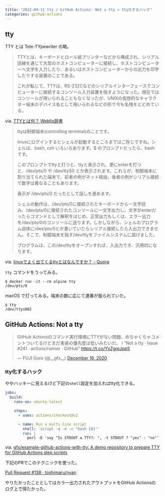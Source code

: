 ```yaml
---
title: "2022-04-11 tty / GitHub Actions: Not a tty → tty化するハック" 
categories: github-actions
---
```


## tty

TTY とは Tele-TYpewriter の略。

> TTYとは、キーボードとロール紙プリンターなどから構成され、シリアル回線を通じて大型のホストコンピューターに接続し、ホストコンピューターへ文字を入力したり、あるいはホストコンピューターからの出力を印字したりする装置のことである。
>
> これが転じて、TTYは、RS-232Cなどのシリアルインターフェースでコンピューターに接続するコンソール入力装置を指すようになった。現在ではコンソールが用いられることもなくなったが、UNIXの仮想的なキャラクター端末のデバイス名として用いられるなどの形で今も名残をとどめている。

via. [TTYとは何？ Weblio辞書](https://www.weblio.jp/content/TTY)

> ttyは制御端末(controlling terminal)のことです。
>
> linuxにログインするとシェルが起動するところまではご存じですね。シェルは、bash, csh いろいろあります。$ のプロンプトだったら、bash です。
>
> このプロンプトでttyと打つと、ttyと表示され、更にenterを打つと、/dev/pts/0 や /dev/ttyS0 とか表示されます。これらが、制御端末に割り当てられた端末で、前者の例がネット経由、後者の例がシリアル接続で数字は異なることもあります。
>
> 表示が /dev/pts/0 だったとして話しを進めます。
>
> シェルの動作は、/dev/pts/0に接続されたキーボードから一文字読み、/dev/pts/0に接続されたコンソールに一文字出力し、文字がenterだったらコマンドとして解釈をはじめ、正常出力もしくは、エラー出力を/dev/pts/0のコンソールに送ります。しかしながら、シェルのプログラム自体に/dev/pts/0とか書いていたらシリアル接続したら入出力できません。そこで、制御端末を指す/dev/ttyをファイルシステムに設けました。
>
> プログラムは、この/dev/ttyをオープンすれば、入出力でき、汎用的になります。

via. [linuxでよく出てくるttyとはなんですか？ - Quora](https://jp.quora.com/linux-de-yoku-shutsu-te-kuru-tty-to-ha-nande-suka)

`tty` コマンドをうってみる。

```console
$ docker run -it --rm alpine tty
/dev/pts/0
```

macOS で打ってみる。端末の数に応じて連番が振られていた。

```console
$ tty
/dev/ttys002
```

## GitHub Actions: Not a tty

<blockquote class="twitter-tweet"><p lang="ja" dir="ltr">GitHub Actionsのコマンド実行環境にTTYがない問題、めちゃくちゃコメントついてるけどまだ実装の優先度は低いみたいだ。 / “Not a tty · Issue #241 · actions/runner · GitHub” <a href="https://t.co/YxZgreJppS">https://t.co/YxZgreJppS</a></p>&mdash; FUJI Goro (@__gfx__) <a href="https://twitter.com/__gfx__/status/1339102629427773440?ref_src=twsrc%5Etfw">December 16, 2020</a></blockquote> <script async src="https://platform.twitter.com/widgets.js" charset="utf-8"></script>

### tty化するハック

ややハッキーに見えるけど下記の`shell`設定を加えればtty化できる。

```yml
jobs:
  build:
    runs-on: ubuntu-latest

    steps:
      - uses: actions/checkout@v2

      - name: Run a multi-line script
        shell: 'script -q -e -c "bash {0}"'
        run: |
          perl -E 'say "Is STDOUT a TTY?: ", -t STDOUT ? "yes" : "no"'
```

via. [gfx/example-github-actions-with-tty: A demo repository to prepare TTY for GitHub Actions step scripts](https://github.com/gfx/example-github-actions-with-tty)

下記のPRでこのテクニックを使った。

[Pull Request #138 · toshimaru/nyan](https://github.com/toshimaru/nyan/pull/138)

やりたかったこととしてはカラー出力されたアウトプットをGitHub Actionsのログ上で得たかった。
